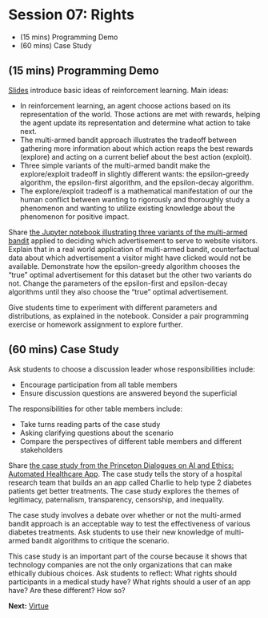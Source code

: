 # Session 07: Rights

- (15 mins) Programming Demo
- (60 mins) Case Study

## (15 mins) Programming Demo

[Slides](https://docs.google.com/presentation/d/18YLnUL4r4q-bp9l8a9VynJb7gf0wXnyN8wnhBLyjTsg/edit#slide=id.g4c29fe321c_0_20) introduce basic ideas of reinforcement learning. Main ideas:

- In reinforcement learning, an agent choose actions based on its representation of the world. Those actions are met with rewards, helping the agent update its representation and determine what action to take next.
- The multi-armed bandit approach illustrates the tradeoff between gathering more information about which action reaps the best rewards (explore) and acting on a current belief about the best action (exploit).
- Three simple variants of the multi-armed bandit make the explore/exploit tradeoff in slightly different wants: the epsilon-greedy algorithm, the epsilon-first algorithm, and the epsilon-decay algorithm.
- The explore/exploit tradeoff is a mathematical manifestation of our the human conflict between wanting to rigorously and thoroughly study a phenomenon and wanting to utilize existing knowledge about the phenomenon for positive impact.

Share [the Jupyter notebook illustrating three variants of the multi-armed bandit](https://www.kaggle.com/vingkan/multi-armed-bandit) applied to deciding which advertisement to serve to website visitors. Explain that in a real world application of multi-armed bandit, counterfactual data about which advertisement a visitor might have clicked would not be available. Demonstrate how the epsilon-greedy algorithm chooses the “true” optimal advertisement for this dataset but the other two variants do not. Change the parameters of the epsilon-first and epsilon-decay algorithms until they also choose the “true” optimal advertisement.

Give students time to experiment with different parameters and distributions, as explained in the notebook. Consider a pair programming exercise or homework assignment to explore further.

## (60 mins) Case Study

Ask students to choose a discussion leader whose responsibilities include:

- Encourage participation from all table members
- Ensure discussion questions are answered beyond the superficial

The responsibilities for other table members include:

- Take turns reading parts of the case study
- Asking clarifying questions about the scenario
- Compare the perspectives of different table members and different stakeholders

Share [the case study from the Princeton Dialogues on AI and Ethics: Automated Healthcare App](https://aiethics.princeton.edu/wp-content/uploads/sites/587/2018/10/Princeton-AI-Ethics-Case-Study-1.pdf). The case study tells the story of a hospital research team that builds an an app called Charlie to help type 2 diabetes patients get better treatments. The case study explores the themes of legitimacy, paternalism, transparency, censorship, and inequality.

The case study involves a debate over whether or not the multi-armed bandit approach is an acceptable way to test the effectiveness of various diabetes treatments. Ask students to use their new knowledge of multi-armed bandit algorithms to critique the scenario.

This case study is an important part of the course because it shows that technology companies are not the only organizations that can make ethically dubious choices. Ask students to reflect: What rights should participants in a medical study have? What rights should a user of an app have? Are these different? How so?

**Next:** [Virtue](session08.md)

